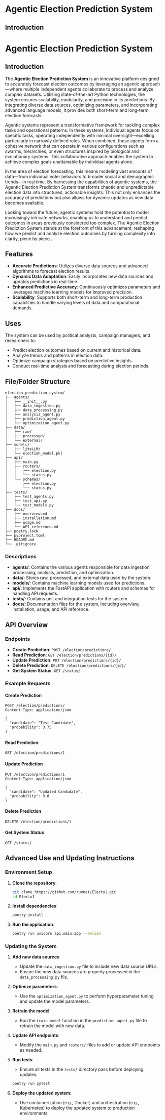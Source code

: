 # Agentic Election Prediction System

## Introduction

# Agentic Election Prediction System

## Introduction

The **Agentic Election Prediction System** is an innovative platform designed to accurately forecast election outcomes by leveraging an agentic approach—where multiple independent agents collaborate to process and analyze complex datasets. Utilizing state-of-the-art Python technologies, the system ensures scalability, modularity, and precision in its predictions. By integrating diverse data sources, optimizing parameters, and incorporating advanced language models, it provides both short-term and long-term election forecasts.

Agentic systems represent a transformative framework for tackling complex tasks and operational patterns. In these systems, individual agents focus on specific tasks, operating independently with minimal oversight—excelling particularly in narrowly defined roles. When combined, these agents form a cohesive network that can operate in various configurations such as swarms, hierarchies, or even structures inspired by biological and evolutionary systems. This collaborative approach enables the system to achieve complex goals unattainable by individual agents alone.

In the area of election forecasting, this means modeling vast amounts of data—from individual voter behaviors to broader social and demographic trends—in real time. By harnessing the capabilities of agentic systems, the Agentic Election Prediction System transforms chaotic and unpredictable election data into structured, actionable insights. This not only enhances the accuracy of predictions but also allows for dynamic updates as new data becomes available.

Looking toward the future, agentic systems hold the potential to model increasingly intricate networks, enabling us to understand and predict outcomes in areas previously considered too complex. The Agentic Election Prediction System stands at the forefront of this advancement, reshaping how we predict and analyze election outcomes by turning complexity into clarity, piece by piece..

## Features

- **Accurate Predictions**: Utilizes diverse data sources and advanced algorithms to forecast election results.
- **Dynamic Data Adaptation**: Easily incorporates new data sources and updates predictions in real-time.
- **Enhanced Predictive Accuracy**: Continuously optimizes parameters and leverages machine learning models for improved precision.
- **Scalability**: Supports both short-term and long-term production capabilities to handle varying levels of data and computational demands.

## Uses

The system can be used by political analysts, campaign managers, and researchers to:

- Predict election outcomes based on current and historical data.
- Analyze trends and patterns in election data.
- Optimize campaign strategies based on predictive insights.
- Conduct real-time analysis and forecasting during election periods.

## File/Folder Structure

```
election_prediction_system/
├── agents/
│   ├── __init__.py
│   ├── data_ingestion.py
│   ├── data_processing.py
│   ├── analysis_agent.py
│   ├── prediction_agent.py
│   └── optimization_agent.py
├── data/
│   ├── raw/
│   ├── processed/
│   └── external/
├── models/
│   ├── liteLLM/
│   └── election_model.pkl
├── api/
│   ├── main.py
│   ├── routers/
│   │   ├── election.py
│   │   └── status.py
│   └── schemas/
│       ├── election.py
│       └── status.py
├── tests/
│   ├── test_agents.py
│   ├── test_api.py
│   └── test_models.py
├── docs/
│   ├── overview.md
│   ├── installation.md
│   ├── usage.md
│   └── API_reference.md
├── poetry.lock
├── pyproject.toml
├── README.md
└── .gitignore
```

### Descriptions

- **agents/**: Contains the various agents responsible for data ingestion, processing, analysis, prediction, and optimization.
- **data/**: Stores raw, processed, and external data used by the system.
- **models/**: Contains machine learning models used for predictions.
- **api/**: Implements the FastAPI application with routers and schemas for handling API requests.
- **tests/**: Contains unit and integration tests for the system.
- **docs/**: Documentation files for the system, including overview, installation, usage, and API reference.

## API Overview

### Endpoints

- **Create Prediction**: `POST /election/predictions/`
- **Read Prediction**: `GET /election/predictions/{id}/`
- **Update Prediction**: `PUT /election/predictions/{id}/`
- **Delete Prediction**: `DELETE /election/predictions/{id}/`
- **Get System Status**: `GET /status/`

### Example Requests

#### Create Prediction

```http
POST /election/predictions/
Content-Type: application/json

{
  "candidate": "Test Candidate",
  "probability": 0.75
}
```

#### Read Prediction

```http
GET /election/predictions/1
```

#### Update Prediction

```http
PUT /election/predictions/1
Content-Type: application/json

{
  "candidate": "Updated Candidate",
  "probability": 0.8
}
```

#### Delete Prediction

```http
DELETE /election/predictions/1
```

#### Get System Status

```http
GET /status/
```

## Advanced Use and Updating Instructions

### Environment Setup

1. **Clone the repository**:
   ```sh
   git clone https://github.com/ruvnet/Electo1.git
   cd Electo1
   ```

2. **Install dependencies**:
   ```sh
   poetry install
   ```

3. **Run the application**:
   ```sh
   poetry run uvicorn api.main:app --reload
   ```

### Updating the System

1. **Add new data sources**:
   - Update the `data_ingestion.py` file to include new data source URLs.
   - Ensure the new data sources are properly processed in the `data_processing.py` file.

2. **Optimize parameters**:
   - Use the `optimization_agent.py` to perform hyperparameter tuning and update the model parameters.

3. **Retrain the model**:
   - Run the `train_model` function in the `prediction_agent.py` file to retrain the model with new data.

4. **Update API endpoints**:
   - Modify the `main.py` and `routers/` files to add or update API endpoints as needed.

5. **Run tests**:
   - Ensure all tests in the `tests/` directory pass before deploying updates.
   ```sh
   poetry run pytest
   ```

6. **Deploy the updated system**:
   - Use containerization (e.g., Docker) and orchestration (e.g., Kubernetes) to deploy the updated system to production environments.

